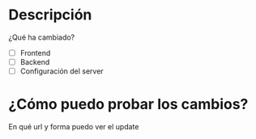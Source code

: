  # Descripción
 ¿Qué ha cambiado?
 
- [ ] Frontend 
- [ ] Backend 
- [ ] Configuración del server 

 # ¿Cómo puedo probar los cambios?
 En qué url y forma puedo ver el update
